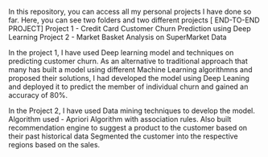 In this repository, you can access all my personal projects I have done so far.
Here, you can see two folders and two different projects [ END-TO-END PROJECT]
Project 1 - Credit Card Customer Churn Prediction using Deep Learning
Project 2 - Market Basket Analysis on SuperMarket Data

In the project 1, I have used Deep learning model and techniques on predicting customer churn.
As an alternative to traditional approach that many has built a model using different Machine Learning algorithmns and proposed their solutions, I had developed the model using Deep Leaning and deployed it to predict the member of individual churn and gained an accuracy of 80%.

In the Project 2, I have used Data mining techniques to develop the model.
Algorithm used - Apriori Algorithm with association rules.
Also built recommendation engine to suggest a product to the customer based on their past historical data
Segmented the customer into the respective regions based on the sales.
